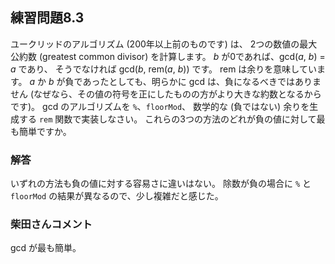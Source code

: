 ## 練習問題8.3

ユークリッドのアルゴリズム (200年以上前のものです) は、
2つの数値の最大公約数 (greatest common divisor) を計算します。
*b* が0であれば、gcd(*a*, *b*) = *a* であり、
そうでなければ gcd(*b*, rem(*a*, *b*))  です。
rem は余りを意味しています。
*a* か *b* が負であったとしても、明らかに gcd は、負になるべきではありません 
(なぜなら、その値の符号を正にしたものの方がより大きな約数となるからです)。
gcd のアルゴリズムを `%`、`floorMod`、
数学的な (負ではない) 余りを生成する `rem` 関数で実装しなさい。
これらの3つの方法のどれが負の値に対して最も簡単ですか。

### 解答

いずれの方法も負の値に対する容易さに違いはない。
除数が負の場合に `%` と `floorMod` の結果が異なるので、少し複雑だと感じた。

### 柴田さんコメント

gcd が最も簡単。
